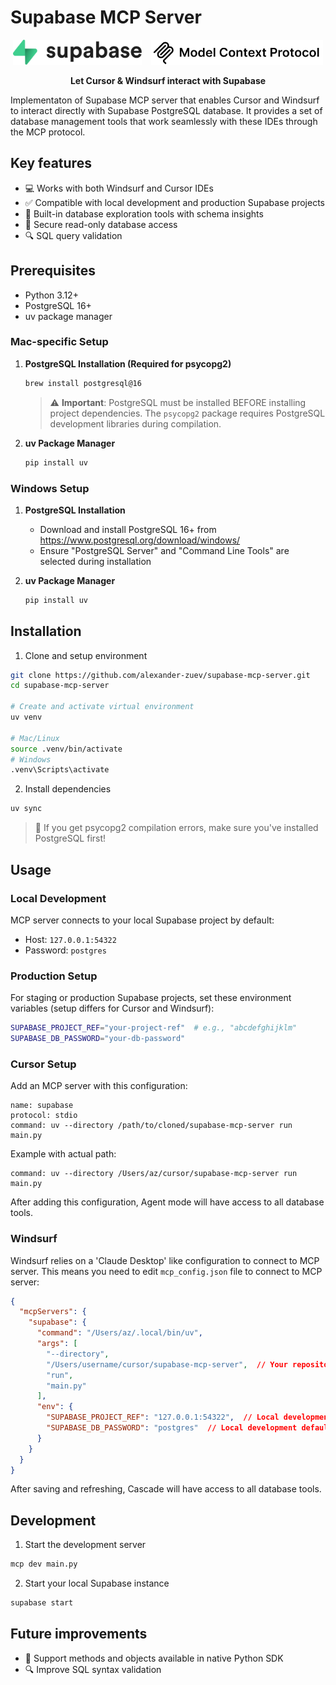 # Supabase MCP Server

<p align="center">
  <picture>
    <source media="(prefers-color-scheme: dark)" srcset="assets/supabase/supabase-dark.svg" />
    <source media="(prefers-color-scheme: light)" srcset="assets/supabase/supabase-light.svg" />
    <img alt="Supabase" src="assets/supabase/supabase-light.svg" height="40" />
  </picture>
  &nbsp;&nbsp;
  <picture>
    <source media="(prefers-color-scheme: dark)" srcset="assets/mcp/mcp-dark.svg" />
    <source media="(prefers-color-scheme: light)" srcset="assets/mcp/mcp-light.svg" />
    <img alt="MCP" src="assets/mcp/mcp-light.svg" height="40" />
  </picture>
</p>

<p align="center">
  <strong>Let Cursor & Windsurf interact with Supabase</strong>
</p>

Implementaton of Supabase MCP server that enables Cursor and Windsurf to interact directly with Supabase PostgreSQL database. It provides a set of database management tools that work seamlessly with these IDEs through the MCP protocol.

## Key features
- 💻 Works with both Windsurf and Cursor IDEs
- ✅ Compatible with local development and production Supabase projects
- 🔨 Built-in database exploration tools with schema insights
- 🔐 Secure read-only database access
- 🔍 SQL query validation

## Prerequisites
- Python 3.12+
- PostgreSQL 16+
- uv package manager

### Mac-specific Setup
1. **PostgreSQL Installation (Required for psycopg2)**
   ```bash
   brew install postgresql@16
   ```
   > ⚠️ **Important**: PostgreSQL must be installed BEFORE installing project dependencies. The `psycopg2` package requires PostgreSQL development libraries during compilation.

2. **uv Package Manager**
   ```bash
   pip install uv
   ```

### Windows Setup
1. **PostgreSQL Installation**
   - Download and install PostgreSQL 16+ from https://www.postgresql.org/download/windows/
   - Ensure "PostgreSQL Server" and "Command Line Tools" are selected during installation

2. **uv Package Manager**
   ```bash
   pip install uv
   ```

## Installation

1. Clone and setup environment
```bash
git clone https://github.com/alexander-zuev/supabase-mcp-server.git
cd supabase-mcp-server

# Create and activate virtual environment
uv venv

# Mac/Linux
source .venv/bin/activate
# Windows
.venv\Scripts\activate
```

2. Install dependencies
```bash
uv sync
```
> 📝 If you get psycopg2 compilation errors, make sure you've installed PostgreSQL first!

## Usage

### Local Development
MCP server connects to your local Supabase project by default:
- Host: `127.0.0.1:54322` 
- Password: `postgres`

### Production Setup
For staging or production Supabase projects, set these environment variables (setup differs for Cursor and Windsurf):
```bash
SUPABASE_PROJECT_REF="your-project-ref"  # e.g., "abcdefghijklm"
SUPABASE_DB_PASSWORD="your-db-password"
```

### Cursor Setup
Add an MCP server with this configuration:
```
name: supabase
protocol: stdio
command: uv --directory /path/to/cloned/supabase-mcp-server run main.py
```

Example with actual path:
```
command: uv --directory /Users/az/cursor/supabase-mcp-server run main.py
```

After adding this configuration, Agent mode will have access to all database tools.



### Windsurf
Windsurf relies on a 'Claude Desktop' like configuration to connect to MCP server. This means you need to edit `mcp_config.json` file to connect to MCP server:

```json
{
  "mcpServers": {
    "supabase": {
      "command": "/Users/az/.local/bin/uv",
      "args": [
        "--directory",
        "/Users/username/cursor/supabase-mcp-server",  // Your repository path
        "run",
        "main.py"
      ],
      "env": {
        "SUPABASE_PROJECT_REF": "127.0.0.1:54322",  // Local development default
        "SUPABASE_DB_PASSWORD": "postgres"  // Local development default
      }
    }
  }
}
```
After saving and refreshing, Cascade will have access to all database tools.

## Development

1. Start the development server
```bash
mcp dev main.py
```

2. Start your local Supabase instance
```bash
supabase start
```


## Future improvements
- 🐍 Support methods and objects available in native Python SDK 
- 🔍 Improve SQL syntax validation






